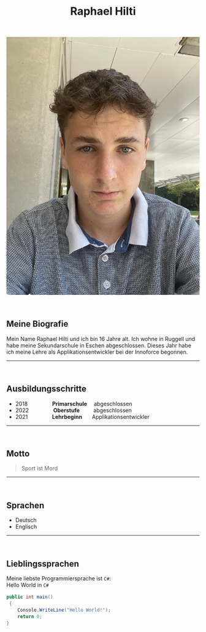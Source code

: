 
<center>

# Raphael Hilti

</center>
<br>
<div class="pull-right">

![Raphael Hilti](../img/rhil.jpg)

</div>

<br>

<div class="pull-left">


## Meine Biografie


Mein Name Raphael Hilti und ich bin 16 Jahre alt. Ich wohne in Ruggell und habe meine Sekundarschule in Eschen abgeschlossen. Dieses Jahr habe ich meine Lehre als Applikationsentwickler bei der Innoforce begonnen. 
</div>
	
	
---

<br>

## Ausbildungsschritte

- 2018 &emsp;&emsp;&emsp;&emsp; **Primarschule** &emsp;abgeschlossen
- 2022 &emsp;&emsp;&emsp;&emsp; **Oberstufe** &emsp;&emsp; abgeschlossen
- 2021 &emsp;&emsp;&emsp;&emsp; **Lehrbeginn**&emsp;   &nbsp; Applikationsentwickler

---

<br>



## Motto
> Sport ist Mord

---
<br>

## Sprachen
- Deutsch
- Englisch

---
<br>

## Lieblingssprachen

Meine liebste Programmiersprache ist `C#`: <br>
Hello World in `C#`

```C#
public int main()
 {
    Console.WriteLine("Hello World!");
    return 0;
}

```









